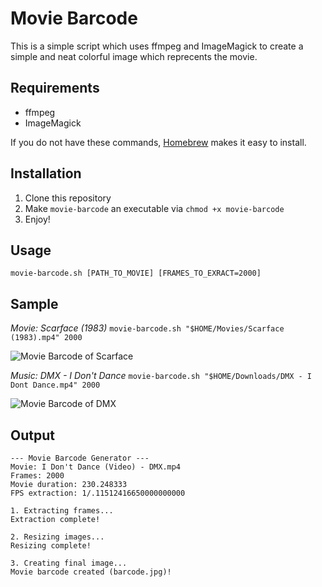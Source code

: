 # Movie Barcode

This is a simple script which uses ffmpeg and ImageMagick to create a simple and neat colorful image which reprecents the movie.

## Requirements

+ ffmpeg
+ ImageMagick

If you do not have these commands, [Homebrew](http://brew.sh) makes it easy to install.

## Installation

1. Clone this repository
2. Make `movie-barcode` an executable via `chmod +x movie-barcode`
3. Enjoy!

## Usage

`movie-barcode.sh [PATH_TO_MOVIE] [FRAMES_TO_EXRACT=2000]`

## Sample

*Movie: Scarface (1983)*
`movie-barcode.sh "$HOME/Movies/Scarface (1983).mp4" 2000`

![Movie Barcode of Scarface](https://raw.githubusercontent.com/tyler-king/movie-barcode/master/scarface.jpg)

*Music: DMX - I Don't Dance*
`movie-barcode.sh "$HOME/Downloads/DMX - I Dont Dance.mp4" 2000`

![Movie Barcode of DMX](https://raw.githubusercontent.com/tyler-king/movie-barcode/master/dmx.jpg)

## Output

    --- Movie Barcode Generator ---
    Movie: I Don't Dance (Video) - DMX.mp4
    Frames: 2000
    Movie duration: 230.248333
    FPS extraction: 1/.11512416650000000000

    1. Extracting frames...
    Extraction complete!

    2. Resizing images...
    Resizing complete!

    3. Creating final image...
    Movie barcode created (barcode.jpg)!